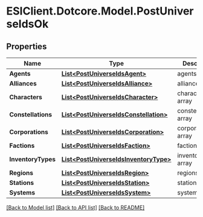 # ESIClient.Dotcore.Model.PostUniverseIdsOk
## Properties

Name | Type | Description | Notes
------------ | ------------- | ------------- | -------------
**Agents** | [**List&lt;PostUniverseIdsAgent&gt;**](PostUniverseIdsAgent.md) | agents array | [optional] 
**Alliances** | [**List&lt;PostUniverseIdsAlliance&gt;**](PostUniverseIdsAlliance.md) | alliances array | [optional] 
**Characters** | [**List&lt;PostUniverseIdsCharacter&gt;**](PostUniverseIdsCharacter.md) | characters array | [optional] 
**Constellations** | [**List&lt;PostUniverseIdsConstellation&gt;**](PostUniverseIdsConstellation.md) | constellations array | [optional] 
**Corporations** | [**List&lt;PostUniverseIdsCorporation&gt;**](PostUniverseIdsCorporation.md) | corporations array | [optional] 
**Factions** | [**List&lt;PostUniverseIdsFaction&gt;**](PostUniverseIdsFaction.md) | factions array | [optional] 
**InventoryTypes** | [**List&lt;PostUniverseIdsInventoryType&gt;**](PostUniverseIdsInventoryType.md) | inventory_types array | [optional] 
**Regions** | [**List&lt;PostUniverseIdsRegion&gt;**](PostUniverseIdsRegion.md) | regions array | [optional] 
**Stations** | [**List&lt;PostUniverseIdsStation&gt;**](PostUniverseIdsStation.md) | stations array | [optional] 
**Systems** | [**List&lt;PostUniverseIdsSystem&gt;**](PostUniverseIdsSystem.md) | systems array | [optional] 

[[Back to Model list]](../README.md#documentation-for-models) [[Back to API list]](../README.md#documentation-for-api-endpoints) [[Back to README]](../README.md)

